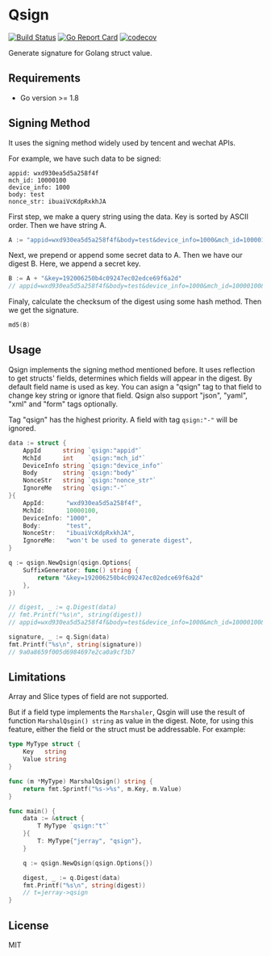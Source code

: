 # Qsign

[![Build Status](https://travis-ci.org/jerray/qsign.svg?branch=master)](https://travis-ci.org/jerray/qsign)
[![Go Report Card](https://goreportcard.com/badge/github.com/jerray/qsign)](https://goreportcard.com/report/github.com/jerray/qsign)
[![codecov](https://codecov.io/gh/jerray/qsign/branch/master/graph/badge.svg)](https://codecov.io/gh/jerray/qsign)

Generate signature for Golang struct value.

## Requirements

* Go version >= 1.8

## Signing Method

It uses the signing method widely used by tencent and wechat APIs.

For example, we have such data to be signed:

```
appid: wxd930ea5d5a258f4f
mch_id: 10000100
device_info: 1000
body: test
nonce_str: ibuaiVcKdpRxkhJA
```

First step, we make a query string using the data. Key is sorted by ASCII order. Then we have string A.

```go
A := "appid=wxd930ea5d5a258f4f&body=test&device_info=1000&mch_id=10000100&nonce_str=ibuaiVcKdpRxkhJA"
```

Next, we prepend or append some secret data to A. Then we have our digest B. Here, we append a
secret key.

```go
B := A + "&key=192006250b4c09247ec02edce69f6a2d"
// appid=wxd930ea5d5a258f4f&body=test&device_info=1000&mch_id=10000100&nonce_str=ibuaiVcKdpRxkhJA&key=192006250b4c09247ec02edce69f6a2d
```

Finaly, calculate the checksum of the digest using some hash method. Then we get the signature.

```go
md5(B)
```

## Usage

Qsign implements the signing method mentioned before. It uses reflection to get structs' fields, determines which
fields will appear in the digest. By default field name is used as key. You can asign a "qsign" tag to that field
to change key string or ignore that field. Qsign also support "json", "yaml", "xml" and "form" tags optionally.

Tag "qsign" has the highest priority. A field with tag `qsign:"-"` will be ignored.

```go
data := struct {
	AppId      string `qsign:"appid"`
	MchId      int    `qsign:"mch_id"`
	DeviceInfo string `qsign:"device_info"`
	Body       string `qsign:"body"`
	NonceStr   string `qsign:"nonce_str"`
	IgnoreMe   string `qsign:"-"`
}{
	AppId:      "wxd930ea5d5a258f4f",
	MchId:      10000100,
	DeviceInfo: "1000",
	Body:       "test",
	NonceStr:   "ibuaiVcKdpRxkhJA",
	IgnoreMe:   "won't be used to generate digest",
}

q := qsign.NewQsign(qsign.Options{
	SuffixGenerator: func() string {
		return "&key=192006250b4c09247ec02edce69f6a2d"
	},
})

// digest, _ := q.Digest(data)
// fmt.Printf("%s\n", string(digest))
// appid=wxd930ea5d5a258f4f&body=test&device_info=1000&mch_id=10000100&nonce_str=ibuaiVcKdpRxkhJA&key=192006250b4c09247ec02edce69f6a2d

signature, _ := q.Sign(data)
fmt.Printf("%s\n", string(signature))
// 9a0a8659f005d6984697e2ca0a9cf3b7
```

## Limitations

Array and Slice types of field are not supported.

But if a field type implements the `Marshaler`, Qsgin will use the result of function `MarshalQsgin() string`
as value in the digest. Note, for using this feature, either the field or the struct must be addressable.
For example:

```go
type MyType struct {
	Key   string
	Value string
}

func (m *MyType) MarshalQsign() string {
	return fmt.Sprintf("%s->%s", m.Key, m.Value)
}

func main() {
	data := &struct {
		T MyType `qsign:"t"`
	}{
		T: MyType{"jerray", "qsign"},
	}

	q := qsign.NewQsign(qsign.Options{})

	digest, _ := q.Digest(data)
	fmt.Printf("%s\n", string(digest))
	// t=jerray->qsign
}
```

## License

MIT
